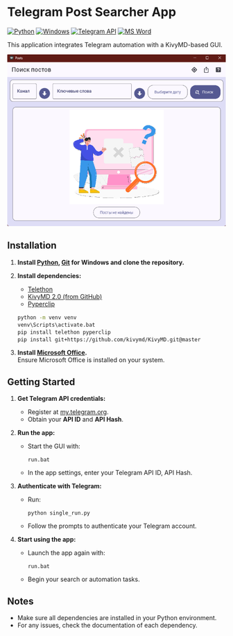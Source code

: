 # Telegram Post Searcher App

[![Python](https://img.shields.io/badge/python-3.11-blue.svg)](https://docs.python.org/3/whatsnew/3.11.html)
[![Windows](https://img.shields.io/badge/platform-windows--64-11.svg?logo=windows&logoColor=white)](https://rdxhtmlexperienceblob.z20.web.core.windows.net/holiday-2022/staging/modern-life/#/welcome)
[![Telegram API](https://img.shields.io/badge/API-Telegram-blue?logo=telegram&logoColor=white)](https://core.telegram.org/)
[![MS Word](https://img.shields.io/badge/editor-Word-0078D4?logo=microsoftword&logoColor=white)](https://www.microsoft.com/en-us/microsoft-365/word)

This application integrates Telegram automation with a KivyMD-based GUI.

![Screenshot](assets/screenshots/image.png)

## Installation

1. **Install [Python](https://www.python.org/downloads/), [Git](https://git-scm.com/downloads) for Windows and clone the repository.**

2. **Install dependencies:**
    - [Telethon](https://github.com/LonamiWebs/Telethon)
    - [KivyMD 2.0 (from GitHub)](https://github.com/kivymd/KivyMD)
    - [Pyperclip](https://github.com/asweigart/pyperclip)

    ```bash
    python -m venv venv
    venv\Scripts\activate.bat
    pip install telethon pyperclip
    pip install git+https://github.com/kivymd/KivyMD.git@master
    ```

3. **Install [Microsoft Office](https://www.microsoft.com/en/microsoft-365?market=af).**  
    Ensure Microsoft Office is installed on your system.

## Getting Started

1. **Get Telegram API credentials:**
    - Register at [my.telegram.org](https://my.telegram.org).
    - Obtain your **API ID** and **API Hash**.

2. **Run the app:**
    - Start the GUI with:
      ```
      run.bat
      ```
    - In the app settings, enter your Telegram API ID, API Hash.

3. **Authenticate with Telegram:**
    - Run:
      ```
      python single_run.py
      ```
    - Follow the prompts to authenticate your Telegram account.

4. **Start using the app:**
    - Launch the app again with:
      ```
      run.bat
      ```
    - Begin your search or automation tasks.

## Notes

- Make sure all dependencies are installed in your Python environment.
- For any issues, check the documentation of each dependency.